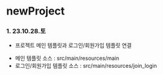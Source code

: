 # newProject
### 1. 23.10.28.토 
* 프로젝트 메인 템플릿과 로그인/회원가입 템플릿 연결
- 메인 템플릿 소스           : src/main/resources/main
- 로그인/회원가입 템플릿 소스 : src/main/resources/join_login

